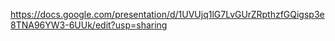 https://docs.google.com/presentation/d/1UVUjq1lG7LvGUrZRpthzfGQigsp3e8TNA96YW3-6UUk/edit?usp=sharing